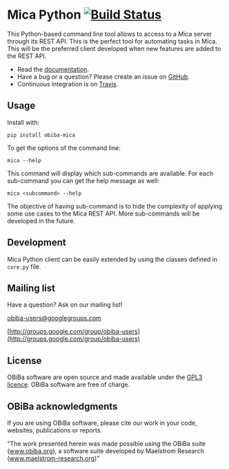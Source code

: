 # Mica Python [![Build Status](https://app.travis-ci.com/obiba/mica-python-client.svg?branch=master)](https://app.travis-ci.com/github/obiba/mica-python-client)

This Python-based command line tool allows to access to a Mica server through its REST API. This is the perfect tool
for automating tasks in Mica. This will be the preferred client developed when new features are added to the REST API.

* Read the [documentation](http://micadoc.obiba.org).
* Have a bug or a question? Please create an issue on [GitHub](https://github.com/obiba/mica-python-client/issues).
* Continuous integration is on [Travis](https://travis-ci.org/obiba/mica-python-client).

## Usage

Install with:

```
pip install obiba-mica
```

To get the options of the command line:

```
mica --help
```

This command will display which sub-commands are available. For each sub-command you can get the help message as well:

```
mica <subcommand> --help
```

The objective of having sub-command is to hide the complexity of applying some use cases to the Mica REST API. More
sub-commands will be developed in the future.

## Development

Mica Python client can be easily extended by using the classes defined in `core.py` file.

## Mailing list

Have a question? Ask on our mailing list!

obiba-users@googlegroups.com

[http://groups.google.com/group/obiba-users](http://groups.google.com/group/obiba-users)

## License

OBiBa software are open source and made available under the [GPL3 licence](http://www.obiba.org/pages/license/). OBiBa software are free of charge.

## OBiBa acknowledgments

If you are using OBiBa software, please cite our work in your code, websites, publications or reports.

"The work presented herein was made possible using the OBiBa suite (www.obiba.org), a  software suite developed by Maelstrom Research (www.maelstrom-research.org)"
